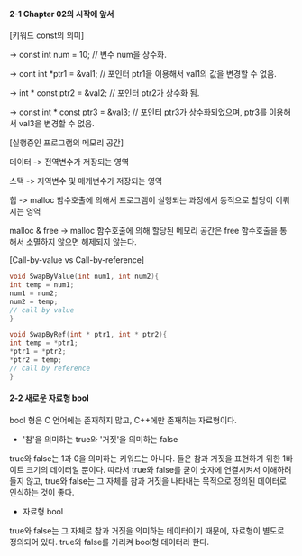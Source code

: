#### 2-1 Chapter 02의 시작에 앞서



[키워드 const의 의미]

-> const int num = 10; // 변수 num을 상수화.

-> cont int *ptr1 = &val1; // 포인터 ptr1을 이용해서 val1의 값을 변경할 수 없음.

-> int * const ptr2 = &val2; // 포인터 ptr2가 상수화 됨.

-> const int * const ptr3 = &val3; // 포인터 ptr3가 상수화되었으며, ptr3를 이용해서 val3을 변경할 수 없음.



[실행중인 프로그램의 메모리 공간]

데이터 -> 전역변수가 저장되는 영역

스택 -> 지역변수 및 매개변수가 저장되는 영역

힙 -> malloc 함수호출에 의해서 프로그램이 실행되는 과정에서 동적으로 할당이 이뤄지는 영역

malloc & free -> malloc 함수호출에 의해 할당된 메모리 공간은 free 함수호출을 통해서 소멸하지 않으면 해제되지 않는다.



[Call-by-value vs Call-by-reference]

```c++
void SwapByValue(int num1, int num2){
int temp = num1;
num1 = num2;
num2 = temp;
// call by value
}
```

```c++
void SwapByRef(int * ptr1, int * ptr2){
int temp = *ptr1;
*ptr1 = *ptr2;
*ptr2 = temp;
// call by reference
}
```



#### 2-2 새로운 자료형 bool



bool 형은 C 언어에는 존재하지 많고, C++에만 존재하는 자료형이다.



- '참'을 의미하는 true와 '거짓'을 의미하는 false



true와 false는 1과 0을 의미하는 키워드는 아니다. 둘은 참과 거짓을 표현하기 위한 1바이트 크기의 데이터일 뿐이다. 따라서 true와 false를 굳이 숫자에 연결시켜서 이해하려 들지 않고, true와 false는 그 자체를 참과 거짓을 나타내는 목적으로 정의된 데이터로 인식하는 것이 좋다.



- 자료형 bool



true와 false는 그 자체로 참과 거짓을 의미하는 데이터이기 때문에, 자료형이 별도로 정의되어 있다. true와 false를 가리켜 bool형 데이터라 한다.